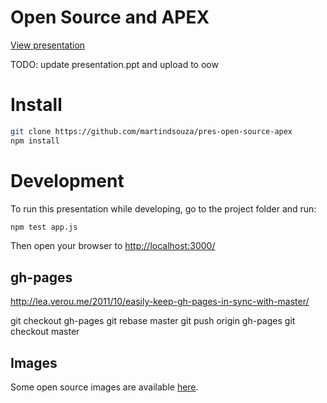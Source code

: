 # Open Source and APEX

[View presentation](http://martindsouza.github.io/pres-open-source-apex/)


TODO: update presentation.ppt and upload to oow


# Install

```bash
git clone https://github.com/martindsouza/pres-open-source-apex
npm install
```

# Development
To run this presentation while developing, go to the project folder and run:

```bash
npm test app.js
```

Then open your browser to [http://localhost:3000/](http://localhost:3000/)


## gh-pages

http://lea.verou.me/2011/10/easily-keep-gh-pages-in-sync-with-master/

git checkout gh-pages
git rebase master
git push origin gh-pages
git checkout master


## Images

Some open source images are available [here](https://www.flickr.com/creativecommons/).
